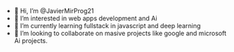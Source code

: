- 👋 Hi, I’m @JavierMirProg21
- 👀 I’m interested in web apps development and Ai
- 🌱 I’m currently learning fullstack in javascript and deep learning
- 💞️ I’m looking to collaborate on masive projects like google and microsoft Ai projects.

<!---
JavierMirProg21/JavierMirProg21 is a ✨ special ✨ repository because its `README.md` (this file) appears on your GitHub profile.
You can click the Preview link to take a look at your changes.
--->
